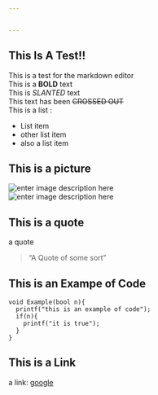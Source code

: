 ```yaml
---


---
```


<h2 id="this-is-a-test">This Is A Test!!</h2>
<p>This is a test for the markdown editor<br>
This is a <strong>BOLD</strong> text<br>
This is <em>SLANTED</em> text<br>
This text has been <s>CROSSED OUT</s><br>
This is a list :</p>
<ul>
<li>List item</li>
<li>other list item</li>
<li>also a list item</li>
</ul>
<h2 id="this-is-a-picture">This is a picture</h2>
<p><img src="https://lh3.googleusercontent.com/zI2Qa7YTevKZcTomqt3_1JsOvzPGCeyWqnSyvzmrR0JrGK3yLCckS4bh319A2ixj1kd0QxxQ04s" alt="enter image description here" title="Picture"><br>
<img src="https://lh3.googleusercontent.com/zI2Qa7YTevKZcTomqt3_1JsOvzPGCeyWqnSyvzmrR0JrGK3yLCckS4bh319A2ixj1kd0QxxQ04s=s400" alt="enter image description here"></p>
<h2 id="this-is-a-quote">This is a quote</h2>
<p>a quote</p>
<blockquote>
<p>“A Quote of some sort”</p>
</blockquote>
<h2 id="this-is-an-exampe-of-code">This is an Exampe of Code</h2>
<pre><code>void Example(bool n){ 
  printf("this is an example of code");
  if(n){
    printf("it is true");
  }
}
</code></pre>
<h2 id="this-is-a-link">This is a Link</h2>
<p>a link: <a href="www.google.com">google</a></p>

